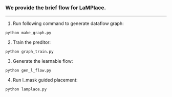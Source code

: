 ### We provide the brief flow for LaMPlace.
***
1. Run following command to generate dataflow graph:
```
python make_graph.py
```
2. Train the preditor:
```
python graph_train.py
```
3. Generate the learnable flow:
```
python gen_l_flow.py
```
4. Run l_mask guided placement:
```
python lamplace.py
```
